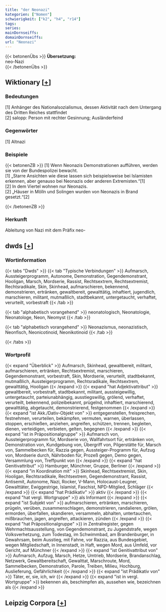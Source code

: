 ```yaml
---
title: "der Neonazi"
kategorien: ["Nomen"]
schwierigkeit: ["k2", "h4", "r14"]
tags:
series:
mainDornseiffs:
domainDornseiffs:
url: "Neonazi"
---
```


{{< betonenÜbs >}}
**Übersetzung:**  
neo-Nazi  
{{< /betonenÜbs >}}

## Wiktionary [[+](https://de.wiktionary.org/wiki/Neonazi)]

### Bedeutungen
[1] Anhänger des Nationalsozialismus, dessen Aktivität nach dem Untergang des Dritten Reiches stattfindet  
[2] salopp: Person mit rechter Gesinnung; Ausländerfeind  

### Gegenwörter
[1] Altnazi  

### Beispiele
{{< betonenZB >}}
[1] Wenn Neonazis Demonstrationen aufführen, werden sie von der Bundespolizei bewacht.  
[1] „Starre Ansichten wie diese lassen sich beispielsweise bei Islamisten erkennen, aber genauso bei Neonazis oder anderen Extremisten.“[1]  
[2] In dem Viertel wohnen nur Neonazis.  
[2] „Häuser in Mölln und Solingen wurden von Neonazis in Brand gesetzt.“[2]  

{{< /betonenZB >}}
### Herkunft
Ableitung von Nazi mit dem Präfix neo-  



## dwds [[+](https://www.dwds.de/wb/Neonazi)]

### Wortinformation
{{< tabs "Dwds" >}}
{{< tab "Typische Verbindungen" >}}
Aufmarsch, Aussteigerprogramm, Autonome, Demonstration, Gegendemonstrant, Hooligan, Marsch, Mordserie, Rassist, Rechtsextrem, Rechtsextremist, Rechtsradikale, Skin, Skinhead, aufmarschieren, bekennend, demonstrieren, ertränken, gewaltbereit, gewalttätig, inhaftiert, jugendlich, marschieren, militant, mutmaßlich, stadtbekannt, untergetaucht, verhaftet, verurteilt, vorbestraft
{{< /tab >}}

{{< tab "alphabetisch vorangehend" >}}
neonatologisch, Neonatologie, Neonatologe, Neon, Neomyst
{{< /tab >}}

{{< tab "alphabetisch vorangehend" >}}
Neonazismus, neonazistisch, Neonfisch, Neonicotinoid, Neonikotinoid
{{< /tab >}}

{{< /tabs >}}

### Wortprofil
{{< expand "Überblick" >}} Aufmarsch, Skinhead, gewaltbereit, militant, aufmarschieren, ertränken, Rechtsextremist, marschieren, Gegendemonstrant, vorbestraft, Skin, Mordserie, verurteilt, stadtbekannt, mutmaßlich, Aussteigerprogramm, Rechtsradikale, Rechtsextrem, gewalttätig, Hooligan {{< /expand >}}
{{< expand "hat Adjektivattribut" >}} gewaltbereit, vorbestraft, stadtbekannt, militant, aussteigewillig, untergetaucht, parteiunabhängig, ausstiegswillig, grölend, verhaftet, verurteilt, bekennend, polizeibekannt, prügelnd, inhaftiert, marschierend, gewalttätig, abgetaucht, demonstrierend, festgenommen {{< /expand >}}
{{< expand "ist Akk./Dativ-Objekt von" >}} entgegenstellen, freisprechen, festnehmen, verurteilen, bekämpfen, vermuten, warnen, überlassen, stoppen, erschießen, anziehen, angreifen, schützen, trennen, begleiten, dienen, verteidigen, verbieten, gelten, begegnen {{< /expand >}}
{{< expand "ist in Präpositionalgruppe" >}} Aufmarsch von, Aussteigerprogramm für, Mordserie von, Wallfahrtsort für, ertränken von, Demonstration von, Kundgebung von, Übergriff von, Pilgerstätte für, Marsch von, Sammelbecken für, Razzia gegen, Aussteiger-Programm für, Aufzug von, Mordserie durch, Nährboden für, Prozeß gegen, Demo gegen, Versammlung von, Treffpunkt von {{< /expand >}}
{{< expand "hat Genitivattribut" >}} Hamburger, Münchner, Gruppe, Berliner {{< /expand >}}
{{< expand "in Koordination mit" >}} Skinhead, Rechtsextremist, Skin, Hooligan, Rechtsradikale, Rechtsextrem, Gegendemonstrant, Rassist, Antisemit, Autonome, Nazi, Rocker, V-Mann, Holocaust-Leugner, Gewalttäter, Ewiggestrige, Islamist, Faschist, NPD-Mitglied, Schläger {{< /expand >}}
{{< expand "hat Prädikativ" >}} aktiv {{< /expand >}}
{{< expand "hat vergl. Wortgruppe" >}} als Informant {{< /expand >}}
{{< expand "ist Subjekt von" >}} aufmarschieren, ertränken, marschieren, prügeln, verüben, zusammenschlagen, demonstrieren, randalieren, grölen, ermorden, überfallen, skandieren, versammeln, abhalten, untertauchen, mißbrauchen, jagen, angreifen, attackieren, zünden {{< /expand >}}
{{< expand "hat Präpositionalgruppe" >}} in Zentralregister, gegen Wehrmachtsausstellung, von Gegendemonstrant, zu Jugendstrafe, wegen Volksverhetzung, zum Todestag, im Schwimmbad, am Brandenburger, in Gewahrsam, beim Ausstieg, mit Fahne, vor Razzia, aus Bundesgebiet, wegen Mitgliedschaft, in Innenstadt, in Haft, wegen Mord, aus Umfeld, vor Gericht, auf Münchner {{< /expand >}}
{{< expand "ist Genitivattribut von" >}} Aufmarsch, Aufzug, Marsch, Hetze, Umtrieb, Mordserie, Brandanschlag, Netzwerk, Gewaltbereitschaft, Gewalttat, Marschroute, Mord, Sammelbecken, Demonstration, Parole, Treiben, Milieu, Hochburg, Auslieferung, Gefährlichkeit {{< /expand >}}
{{< expand "ist Prädikativ von" >}} Täter, er, sie, ich, wir {{< /expand >}}
{{< expand "ist in vergl. Wortgruppe" >}} bekennen als, beschimpfen als, aussehen wie, bezeichnen als {{< /expand >}}

## Leipzig Corpora [[+](https://corpora.uni-leipzig.de/en/res?word=Neonazi&corpusId=deu_newscrawl-public_2018)]

